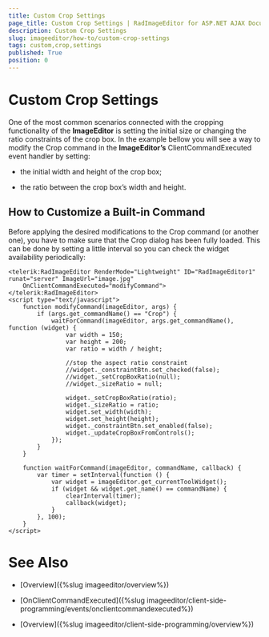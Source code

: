 ```yaml
---
title: Custom Crop Settings
page_title: Custom Crop Settings | RadImageEditor for ASP.NET AJAX Documentation
description: Custom Crop Settings
slug: imageeditor/how-to/custom-crop-settings
tags: custom,crop,settings
published: True
position: 0
---
```


# Custom Crop Settings



One of the most common scenarios connected with the cropping functionality of the **ImageEditor** is setting the initial size or changing the ratio	constraints of the crop box. In the example bellow you will see a way to modify the Crop command in the **ImageEditor’s** ClientCommandExecuted event handler by setting:

* the initial width and height of the crop box;

* the ratio between the crop box’s width and height.

## How to Customize a Built-in Command

Before applying the desired modifications to the Crop command (or another one), you have to make sure that the Crop dialog has been fully loaded.	This can be done by setting a little interval so you can check the widget availability periodically:

````ASP.NET
<telerik:RadImageEditor RenderMode="Lightweight" ID="RadImageEditor1" runat="server" ImageUrl="image.jpg"
	OnClientCommandExecuted="modifyCommand">
</telerik:RadImageEditor>
<script type="text/javascript">
	function modifyCommand(imageEditor, args) {
		if (args.get_commandName() == "Crop") {
			waitForCommand(imageEditor, args.get_commandName(), function (widget) {
				var width = 150;
				var height = 200;
				var ratio = width / height;

				//stop the aspect ratio constraint
				//widget._constraintBtn.set_checked(false); 
				//widget._setCropBoxRatio(null);
				//widget._sizeRatio = null;

				widget._setCropBoxRatio(ratio);
				widget._sizeRatio = ratio;
				widget.set_width(width);
				widget.set_height(height);
				widget._constraintBtn.set_enabled(false);
				widget._updateCropBoxFromControls();
			});
		}
	}

	function waitForCommand(imageEditor, commandName, callback) {
		var timer = setInterval(function () {
			var widget = imageEditor.get_currentToolWidget();
			if (widget && widget.get_name() == commandName) {
				clearInterval(timer);
				callback(widget);
			}
		}, 100);
	}
</script>
````



# See Also

 * [Overview]({%slug imageeditor/overview%})

 * [OnClientCommandExecuted]({%slug imageeditor/client-side-programming/events/onclientcommandexecuted%})

 * [Overview]({%slug imageeditor/client-side-programming/overview%})
